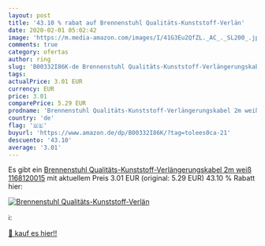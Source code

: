 ```yaml
---
layout: post
title: '43.10 % rabat auf Brennenstuhl Qualitäts-Kunststoff-Verlän'
date: 2020-02-01 05:02:42
image: 'https://m.media-amazon.com/images/I/41G3Eu2QfZL._AC_._SL200_.jpg'
comments: true
category: ofertas
author: ring
slug: 'B00332I86K-de Brennenstuhl Qualitäts-Kunststoff-Verlängerungskabel 2m...'
tags: 
actualPrice: 3.01 EUR
currency: EUR
price: 3.01
comparePrice: 5.29 EUR
prodname: 'Brennenstuhl Qualitäts-Kunststoff-Verlängerungskabel 2m weiß  1168120015'
country: 'de'
flag: '🇩🇪'
buyurl: 'https://www.amazon.de/dp/B00332I86K/?tag=tolees0ca-21'
descuento: '43.10'
average: '3.01'
---
```


Es gibt ein [Brennenstuhl Qualitäts-Kunststoff-Verlängerungskabel 2m weiß  1168120015](https://www.amazon.de/dp/B00332I86K/?tag=tolees0ca-21) mit aktuellem Preis 3.01 EUR (original: 5.29 EUR) 43.10 % Rabatt hier:

[![Brennenstuhl Qualitäts-Kunststoff-Verlän](https://m.media-amazon.com/images/I/41G3Eu2QfZL._AC_._SL200_.jpg)](https://www.amazon.de/dp/B00332I86K/?tag=tolees0ca-21)

ℹ️:


[🛒 kauf es hier!!](https://www.amazon.de/dp/B00332I86K/?tag=tolees0ca-21)
